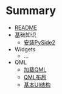 # Summary
* [README](README.md)  
* 基础知识
  * [安装PySide2](./note/basic/00.install_pyside2.md)
* Widgets
  * ...
* QML
  * [加载QML](./note/qml/00.qml_app_engine.md)
  * [QML布局](./note/qml/01.qml_layout.md)
  * [基本UI结构](./note/qml/02.application_window.md)